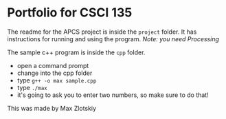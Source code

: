 # Portfolio for CSCI 135

The readme for the APCS project is inside the `project` folder. It has instructions for running and using the program. *Note: you need Processing*

The sample c++ program is inside the `cpp` folder.
- open a command prompt
- change into the cpp folder
- type `g++ -o max sample.cpp`
- type `./max`
- it's going to ask you to enter two numbers, so make sure to do that!

This was made by Max Zlotskiy
